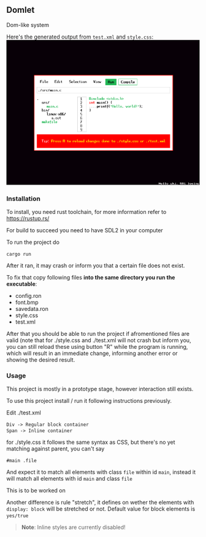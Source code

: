 ## Domlet

Dom-like system

Here's the generated output from `test.xml` and `style.css`:
![Image showing something that looks like an IDE](example.png)

### Installation

To install, you need rust toolchain, for more information refer to https://rustup.rs/

For build to succeed you need to have SDL2 in your computer

To run the project do

```
cargo run
```

After it ran, it may crash or inform you that a certain file does not exist.

To fix that copy following files **into the same directory you run the executable**:

- config.ron
- font.bmp
- savedata.ron
- style.css
- test.xml

After that you should be able to run the project if afromentioned files are valid (note that for ./style.css and ./test.xml will not crash but inform you, you can still reload these using button "R" while the program is running, which will result in an immediate change, informing another error or showing the desired result.

### Usage

This project is mostly in a prototype stage, however interaction still exists.

To use this project install / run it following instructions previously. 

Edit ./test.xml
```
Div -> Regular block container
Span -> Inline container
```

for ./style.css it follows the same syntax as CSS, but there's no yet matching against parent,
you can't say
```
#main .file
```
And expect it to match all elements with class `file` within id `main`, instead it will match all elements with id `main` and class `file`

This is to be worked on

Another difference is rule "stretch", it defines on wether the elements with `display: block` will be stretched or not. Default value for block elements is `yes/true`

> **Note**: Inline styles are currently disabled!

